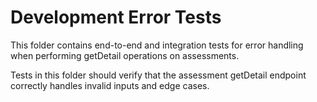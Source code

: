 ﻿# Development Error Tests

This folder contains end-to-end and integration tests for error handling when performing getDetail operations on assessments.

Tests in this folder should verify that the assessment getDetail endpoint correctly handles invalid inputs and edge cases.
